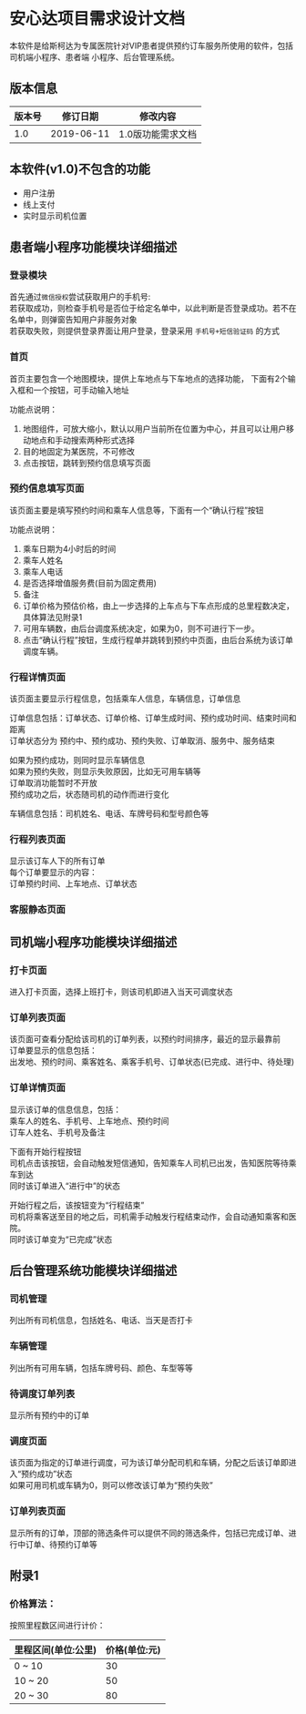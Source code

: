 
# 安心达项目需求设计文档

本软件是给斯柯达为专属医院针对VIP患者提供预约订车服务所使用的软件，包括司机端小程序、患者端
小程序、后台管理系统。


## 版本信息

版本号 | 修订日期 | 修改内容
--- | --- | ---
1.0 | 2019-06-11 | 1.0版功能需求文档


## 本软件(v1.0)不包含的功能

- 用户注册
- 线上支付
- 实时显示司机位置


## 患者端小程序功能模块详细描述

### 登录模块
首先通过`微信授权`尝试获取用户的手机号: <br>
若获取成功，则检查手机号是否位于给定名单中，以此判断是否登录成功。若不在名单中，则弹窗告知用户非服务对象<br>
若获取失败，则提供登录界面让用户登录，登录采用 `手机号+短信验证码` 的方式<br>

### 首页
首页主要包含一个地图模块，提供上车地点与下车地点的选择功能，
下面有2个输入框和一个按钮，可手动输入地址

功能点说明：
1. 地图组件，可放大缩小，默认以用户当前所在位置为中心，并且可以让用户移动地点和手动搜索两种形式选择
2. 目的地固定为某医院，不可修改
3. 点击按钮，跳转到预约信息填写页面

### 预约信息填写页面
该页面主要是填写预约时间和乘车人信息等，下面有一个“确认行程”按钮

功能点说明：
1. 乘车日期为4小时后的时间
2. 乘车人姓名
3. 乘车人电话
4. 是否选择增值服务费(目前为固定费用)
5. 备注
6. 订单价格为预估价格，由上一步选择的上车点与下车点形成的总里程数决定，具体算法见附录1
7. 可用车辆数，由后台调度系统决定，如果为0，则不可进行下一步。
8. 点击“确认行程”按钮，生成行程单并跳转到预约中页面，由后台系统为该订单调度车辆。

### 行程详情页面
该页面主要显示行程信息，包括乘车人信息，车辆信息，订单信息

订单信息包括：订单状态、订单价格、订单生成时间、预约成功时间、结束时间和距离<br>
订单状态分为 预约中、预约成功、预约失败、订单取消、服务中、服务结束

如果为预约成功，则同时显示车辆信息<br>
如果为预约失败，则显示失败原因，比如无可用车辆等<br>
订单取消功能暂时不开放<br>
预约成功之后，状态随司机的动作而进行变化

车辆信息包括：司机姓名、电话、车牌号码和型号颜色等

### 行程列表页面
显示该订车人下的所有订单<br>
每个订单要显示的内容：<br>
订单预约时间、上车地点、订单状态

### 客服静态页面


## 司机端小程序功能模块详细描述

### 打卡页面
进入打卡页面，选择上班打卡，则该司机即进入当天可调度状态

### 订单列表页面
该页面可查看分配给该司机的订单列表，以预约时间排序，最近的显示最靠前<br>
订单要显示的信息包括：<br>
出发地、预约时间、乘客姓名、乘客手机号、订单状态(已完成、进行中、待处理)

### 订单详情页面
显示该订单的信息信息，包括：<br>
乘车人的姓名、手机号、上车地点、预约时间<br>
订车人姓名、手机号及备注

下面有开始行程按钮<br>
司机点击该按钮，会自动触发短信通知，告知乘车人司机已出发，告知医院等待乘车到达<br>
同时该订单进入“进行中”的状态

开始行程之后，该按钮变为“行程结束”<br>
司机将乘客送至目的地之后，司机需手动触发行程结束动作，会自动通知乘客和医院。<br>
同时该订单变为“已完成”状态


## 后台管理系统功能模块详细描述

### 司机管理
列出所有司机信息，包括姓名、电话、当天是否打卡

### 车辆管理
列出所有可用车辆，包括车牌号码、颜色、车型等等

### 待调度订单列表
显示所有预约中的订单

### 调度页面
该页面为指定的订单进行调度，可为该订单分配司机和车辆，分配之后该订单即进入“预约成功”状态<br>
如果可用司机或车辆为0，则可以修改该订单为“预约失败”

### 订单列表页面
显示所有的订单，顶部的筛选条件可以提供不同的筛选条件，包括已完成订单、进行中订单、待预约订单等<br>


## 附录1
### 价格算法：
按照里程数区间进行计价：

里程区间(单位:公里)|价格(单位:元)
---|---
0 ~ 10 | 30
10 ~ 20 | 50
20 ~ 30 | 80
